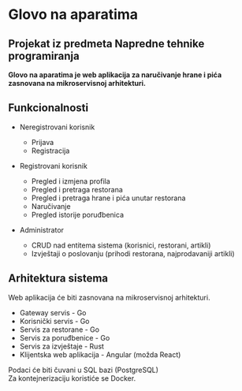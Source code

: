 # Glovo na aparatima
## Projekat iz predmeta Napredne tehnike programiranja
**Glovo na aparatima je web aplikacija za naručivanje hrane i pića zasnovana na mikroservisnoj arhitekturi.**

## Funkcionalnosti
- Neregistrovani korisnik

  - Prijava
  - Registracija
  
- Registrovani korisnik
  
  - Pregled i izmjena profila
  - Pregled i pretraga restorana
  - Pregled i pretraga hrane i pića unutar restorana
  - Naručivanje 
  - Pregled istorije poruđbenica
  
- Administrator
  
  - CRUD nad entitema sistema (korisnici, restorani, artikli)
  - Izvještaji o poslovanju (prihodi restorana, najprodavaniji artikli)
  
## Arhitektura sistema
Web aplikacija će biti zasnovana na mikroservisnoj arhitekturi.

- Gateway servis - Go
- Korisnički servis - Go
- Servis za restorane - Go
- Servis za poruđbenice - Go
- Servis za izvještaje - Rust
- Klijentska web aplikacija - Angular (možda React)

Podaci će biti čuvani u SQL bazi (PostgreSQL) <br />
Za kontejnerizaciju koristiće se Docker. <br />

